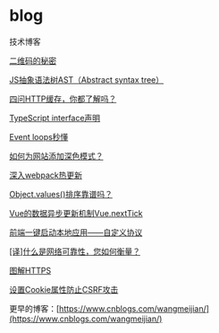 # blog
技术博客


[二维码的秘密](https://github.com/wangmeijian/blog/blob/master/docs/%E4%BA%8C%E7%BB%B4%E7%A0%81%E7%9A%84%E7%A7%98%E5%AF%86.MD) 

[JS抽象语法树AST（Abstract syntax tree）](https://github.com/wangmeijian/blog/blob/master/docs/JS%E6%8A%BD%E8%B1%A1%E8%AF%AD%E6%B3%95%E6%A0%91AST%EF%BC%88Abstract%20syntax%20tree%EF%BC%89.md)  

[四问HTTP缓存，你都了解吗？](https://github.com/wangmeijian/blog/blob/master/docs/%E5%9B%9B%E9%97%AEHTTP%E7%BC%93%E5%AD%98%EF%BC%8C%E4%BD%A0%E9%83%BD%E4%BA%86%E8%A7%A3%E5%90%97%EF%BC%9F.md)  

[TypeScript interface声明](https://github.com/wangmeijian/blog/blob/master/docs/TypeScript%20interface%E5%A3%B0%E6%98%8E.md)  

[Event loops秒懂](https://github.com/wangmeijian/blog/blob/master/docs/Event%20loops%E7%A7%92%E6%87%82.md)   

[如何为网站添加深色模式？](https://github.com/wangmeijian/blog/blob/master/docs/%E5%A6%82%E4%BD%95%E4%B8%BA%E7%BD%91%E7%AB%99%E6%B7%BB%E5%8A%A0%E6%B7%B1%E8%89%B2%E6%A8%A1%E5%BC%8F%EF%BC%9F.md)  

[深入webpack热更新](https://github.com/wangmeijian/blog/blob/master/docs/%E6%B7%B1%E5%85%A5webpack%E7%83%AD%E6%9B%B4%E6%96%B0.md)  

[Object.values()排序靠谱吗？](https://github.com/wangmeijian/blog/blob/master/docs/Object.values()%E6%8E%92%E5%BA%8F%E9%9D%A0%E8%B0%B1%E5%90%97.md)  

[Vue的数据异步更新机制Vue.nextTick](https://github.com/wangmeijian/blog/blob/master/docs/Vue%E7%9A%84%E6%95%B0%E6%8D%AE%E5%BC%82%E6%AD%A5%E6%9B%B4%E6%96%B0%E6%9C%BA%E5%88%B6Vue.nextTick.md)

[前端一键启动本地应用——自定义协议](https://github.com/wangmeijian/blog/blob/master/docs/%E5%89%8D%E7%AB%AF%E4%B8%80%E9%94%AE%E5%90%AF%E5%8A%A8%E6%9C%AC%E5%9C%B0%E5%BA%94%E7%94%A8%E2%80%94%E2%80%94%E8%87%AA%E5%AE%9A%E4%B9%89%E5%8D%8F%E8%AE%AE.md)

[[译]什么是网络可靠性，您如何衡量？](https://github.com/wangmeijian/blog/blob/master/docs/11.md)

[图解HTTPS](https://github.com/wangmeijian/blog/blob/master/docs/12.md)

[设置Cookie属性防止CSRF攻击](https://github.com/wangmeijian/blog/blob/master/docs/13.md)


更早的博客：[https://www.cnblogs.com/wangmeijian/](https://www.cnblogs.com/wangmeijian/)